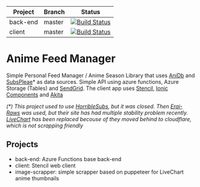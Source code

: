 |Project|Branch|Status|
|---|---|---|
|back-end|master|[![Build Status](https://dev.azure.com/afonseca0311/Anime%20Feed%20Manager/_apis/build/status/xxnickles.anime-feed-manager?branchName=master)](https://dev.azure.com/afonseca0311/Anime%20Feed%20Manager/_build/latest?definitionId=4&branchName=master)|
|client|master|[![Build Status](https://dev.azure.com/afonseca0311/Anime%20Feed%20Manager/_apis/build/status/anime-feed-manager%20client?branchName=master)](https://dev.azure.com/afonseca0311/Anime%20Feed%20Manager/_build/latest?definitionId=5&branchName=master)

Anime Feed Manager
=================

Simple Personal Feed Manager / Anime Season Library that uses [AniDb](https://anidb.net/) and [SubsPleae](https://subsplease.org/schedule/)*  as data sources. Simple API using azure functions, Azure Storage (Tables) and [SendGrid](https://sendgrid.com). The client app uses [Stencil](https://stenciljs.com/), [Ionic Components](https://ionicframework.com/docs/components) and [Akita](https://netbasal.gitbook.io/akita/)

_(*) This project used to use [HorribleSubs](https://horriblesubs.info/), but it was closed. Then [Erai-Raws](https://spa.erai-raws.info/) was used, but their site has had multiple stability problem recently. [LiveChart](https://www.livechart.me/) has been replaced becouse of they moved behind to cloudflare, which is not scrapping friendly_

## Projects

- back-end: Azure Functions base back-end
- client: Stencil web client
- image-scrapper: simple scrapper based on puppeteer for LiveChart anime thumbnails
